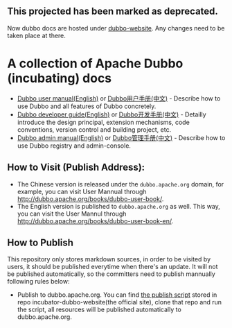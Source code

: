 ## This projected has been marked as deprecated.
Now dubbo docs are hosted under [dubbo-website](https://github.com/apache/incubator-dubbo-website). Any changes need to be taken place at there.

# A collection of Apache Dubbo (incubating) docs

* [Dubbo user manual(English)](http://dubbo.apache.org/books/dubbo-user-book-en/) or [Dubbo用户手册(中文)](http://dubbo.apache.org/books/dubbo-user-book/) - Describe how to use Dubbo and all features of Dubbo concretely.
* [Dubbo developer guide(English)](http://dubbo.apache.org/books/dubbo-dev-book-en/) or [Dubbo开发手册(中文)](http://dubbo.apache.org/books/dubbo-dev-book/) - Detailly introduce the design principal, extension mechanisms, code conventions, version control and building project, etc.
* [Dubbo admin manual(English)](http://dubbo.apache.org/books/dubbo-admin-book-en/) or [Dubbo管理手册(中文)](http://dubbo.apache.org/books/dubbo-admin-book/) - Describe how to use Dubbo registry and admin-console.

## How to Visit (Publish Address):

* The Chinese version is released under the `dubbo.apache.org` domain, for example, you can visit User Mannual through http://dubbo.apache.org/books/dubbo-user-book/.
* The English version is published to `dubbo.apache.org` as well. This way, you can visit the User Mannul through http://dubbo.apache.org/books/dubbo-user-book-en/.

## How to Publish

This repository only stores markdown sources, in order to be visited by users, it should be published everytime when there's an update. It will not be published automatically, so the committers need to publish mannually following rules below:

* Publish to dubbo.apache.org. You can find [the publish script](https://github.com/apache/incubator-dubbo-website/blob/asf-site/script/deploy) stored in repo incubator-dubbo-website(the official site), clone that repo and run the script, all resources will be published automatically to dubbo.apache.org.

